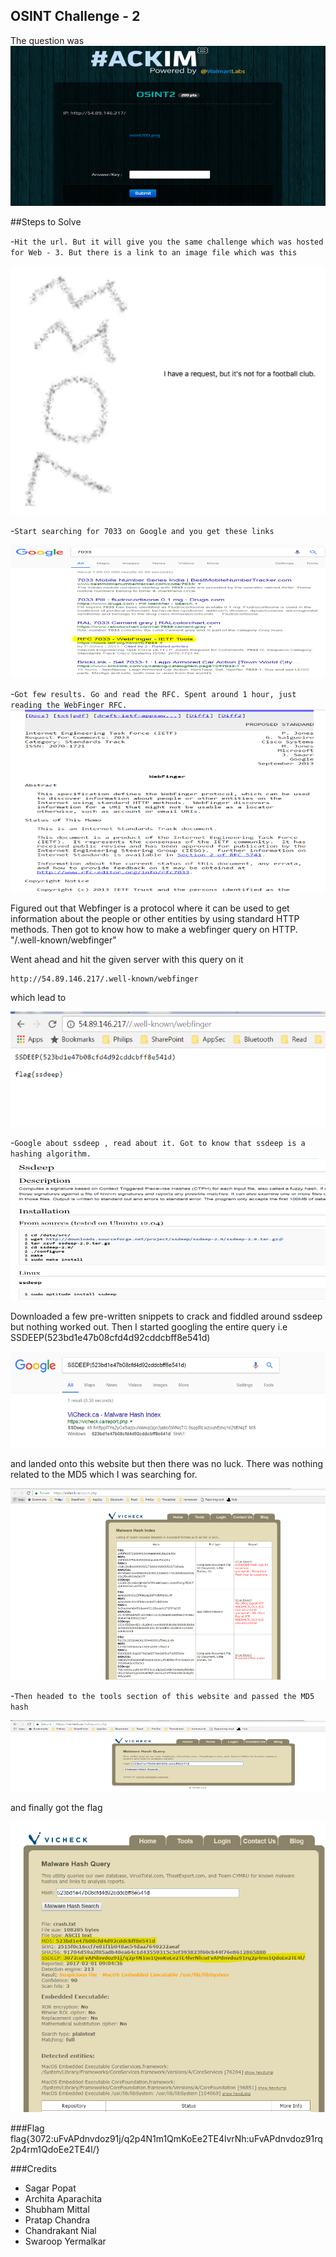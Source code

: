 ## OSINT Challenge - 2  

The question was  
    ![](/HACKIM-8/images/osint2/1.png?raw=true)  
    
##Steps to Solve  

-`Hit the url. But it will give you the same challenge which was hosted for Web - 3. But there is a link to an image file which was this`

![](/HACKIM-8/images/osint2/2.png?raw=true)  

-`Start searching for 7033 on Google and you get these links`  


![](/HACKIM-8/images/osint2/3.png?raw=true)  

-`Got few results. Go and read the RFC. Spent around 1 hour, just reading the WebFinger RFC.`  
![](/HACKIM-8/images/osint2/4.png?raw=true)  

Figured out that Webfinger is a protocol where it can be used to get information about the people or other entities by using standard HTTP methods.
Then got to know how to make a webfinger query on HTTP. 
    "/.well-known/webfinger"  
    
 Went ahead and hit the given server with this query on it  
 
    http://54.89.146.217/.well-known/webfinger

which lead to  


![](/HACKIM-8/images/osint2/5.png?raw=true)  

-`Google about ssdeep , read about it. Got to know that ssdeep is a hashing algorithm.`   
![](/HACKIM-8/images/osint2/6.png?raw=true)  

Downloaded a few pre-written snippets to crack and fiddled around ssdeep but nothing worked out. Then I started googling the entire query i.e  
    SSDEEP(523bd1e47b08cfd4d92cddcbff8e541d)  
    
 ![](/HACKIM-8/images/osint2/7.png?raw=true)  
 
 and landed onto this website but then there was no luck. There was nothing related to the MD5 which I was searching for.
 
  ![](/HACKIM-8/images/osint2/8.png?raw=true)  
  
  -`Then headed to the tools section of this website and passed the MD5 hash`  
  
  ![](/HACKIM-8/images/osint2/9.png?raw=true)  
    
and finally got the flag  

![](/HACKIM-8/images/osint2/10.png?raw=true)  
  
###Flag
        flag{3072:uFvAPdnvdoz91j/q2p4N1m1QmKoEe2TE4lvrNh:uFvAPdnvdoz91rq2p4rm1QdoEe2TE4l/}  


###Credits  
- Sagar Popat
- Archita Aparachita
- Shubham Mittal
- Pratap Chandra
- Chandrakant Nial
- Swaroop Yermalkar



